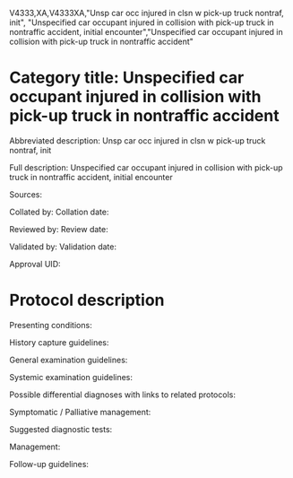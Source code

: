 V4333,XA,V4333XA,"Unsp car occ injured in clsn w pick-up truck nontraf, init", "Unspecified car occupant injured in collision with pick-up truck in nontraffic accident, initial encounter","Unspecified car occupant injured in collision with pick-up truck in nontraffic accident"
# Category title: Unspecified car occupant injured in collision with pick-up truck in nontraffic accident

Abbreviated description: Unsp car occ injured in clsn w pick-up truck nontraf, init

Full description: Unspecified car occupant injured in collision with pick-up truck in nontraffic accident, initial encounter

Sources:

Collated by:
Collation date:

Reviewed by:
Review date:

Validated by:
Validation date:

Approval UID:

# Protocol description

Presenting conditions:

History capture guidelines:

General examination guidelines:

Systemic examination guidelines:

Possible differential diagnoses with links to related protocols:

Symptomatic / Palliative management:

Suggested diagnostic tests:

Management:

Follow-up guidelines:
